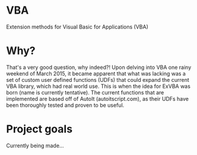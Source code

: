# VBA
Extension methods for Visual Basic for Applications (VBA)

# Why?
That's a very good question, why indeed?! Upon delving into VBA one rainy weekend of March 2015, it became apparent that what was lacking was a set of custom user defined functions (UDFs) that could expand the current VBA library, which had real world use. This is when the idea for ExVBA was born (name is currently tentative). The current functions that are implemented are based off of AutoIt (autoitscript.com), as their UDFs have been thoroughly tested and proven to be useful.

# Project goals
Currently being made...